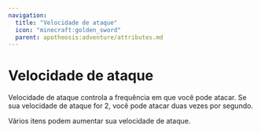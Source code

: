 ```yaml
---
navigation:
  title: "Velocidade de ataque"
  icon: "minecraft:golden_sword"
  parent: apotheosis:adventure/attributes.md
---
```


# Velocidade de ataque

<Color id="blue">Velocidade de ataque</Color> controla a frequência em que você pode atacar. Se sua velocidade de ataque for 2, você pode atacar duas vezes por segundo.

Vários itens podem aumentar sua velocidade de ataque.

